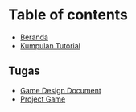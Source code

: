 # Table of contents

* [Beranda](README.md)
* [Kumpulan Tutorial](project-game.md)

## Tugas

* [Game Design Document](tugas/game-design-document.md)
* [Project Game](tugas/project-game.md)

